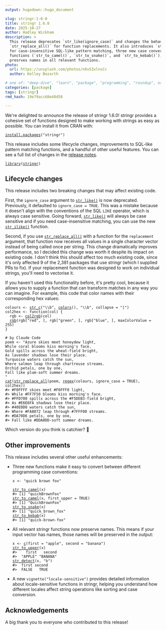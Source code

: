 ```yaml
---
output: hugodown::hugo_document

slug: stringr-1-6-0
title: stringr 1.6.0
date: 2025-10-27
author: Hadley Wickham
description: >
  This release deprecates `str_like(ignore_case)` and changes the behaviour of
  `str_replace_all()` for function replacements. It also introduces `str_ilike()` 
  for case-insensitive SQL-like pattern matching, three new case conversion 
  functions (`str_to_camel()`, `str_to_snake()`, and `str_to_kebab()`), and 
  presrves names in all relevant functions.
photo:
  url: https://unsplash.com/photos/n6vS3xlnsCc
  author: Kelley Bozarth

# one of: "deep-dive", "learn", "package", "programming", "roundup", or "other"
categories: [package] 
tags: [stringr]
rmd_hash: 19e79acc68e48d58

---
```


<!--
TODO:
* [x] Look over / edit the post's title in the yaml
* [x] Edit (or delete) the description; note this appears in the Twitter card
* [x] Pick category and tags (see existing with [`hugodown::tidy_show_meta()`](https://rdrr.io/pkg/hugodown/man/use_tidy_post.html))
* [ ] Find photo & update yaml metadata
* [ ] Create `thumbnail-sq.jpg`; height and width should be equal
* [ ] Create `thumbnail-wd.jpg`; width should be >5x height
* [ ] [`hugodown::use_tidy_thumbnails()`](https://rdrr.io/pkg/hugodown/man/use_tidy_post.html)
* [ ] Add intro sentence, e.g. the standard tagline for the package
* [ ] [`usethis::use_tidy_thanks()`](https://usethis.r-lib.org/reference/use_tidy_thanks.html)
-->

We're delighted to announce the release of stringr 1.6.0! stringr provides a cohesive set of functions designed to make working with strings as easy as possible. You can install it from CRAN with:

<div class="highlight">

<pre class='chroma'><code class='language-r' data-lang='r'><span><span class='nf'><a href='https://rdrr.io/r/utils/install.packages.html'>install.packages</a></span><span class='o'>(</span><span class='s'>"stringr"</span><span class='o'>)</span></span></code></pre>

</div>

This release includes some lifecycle changes, improvements to SQL-like pattern matching functions, and a handful of other useful features. You can see a full list of changes in the [release notes](https://github.com/tidyverse/stringr/releases/tag/v1.6.0).

<div class="highlight">

<pre class='chroma'><code class='language-r' data-lang='r'><span><span class='kr'><a href='https://rdrr.io/r/base/library.html'>library</a></span><span class='o'>(</span><span class='nv'><a href='https://stringr.tidyverse.org'>stringr</a></span><span class='o'>)</span></span></code></pre>

</div>

## Lifecycle changes

This release includes two breaking changes that may affect existing code.

First, the `ignore_case` argument to [`str_like()`](https://stringr.tidyverse.org/reference/str_like.html) is now deprecated. Previously, it defaulted to `ignore_case = TRUE`. This was a mistake because it doesn't align with the conventions of the SQL `LIKE` operator, which is always case sensitive. Going forward, [`str_like()`](https://stringr.tidyverse.org/reference/str_like.html) will always be case sensitive and if you need case-insensitive matching, you can use the new [`str_ilike()`](https://stringr.tidyverse.org/reference/str_like.html) function.

Second, if you use [`str_replace_all()`](https://stringr.tidyverse.org/reference/str_replace.html) with a function for the `replacement` argument, that function now receives all values in a single character vector instead of being called once per string. This change dramatically improves performance, so I decided this change was worth it despite its impact on existing code. I don't think this should affect too much existing code, since it's only affected 9 of the 2,381 packages that use stringr (which I supplied PRs to fix). If your replacement function was designed to work on individual strings, you'll need to vectorise it.

If you haven't used this functionality before, it's pretty cool, because it allows you to supply a function that can transform matches in any way you can imagine. For example, this code that color names with their corresponding hex values:

<div class="highlight">

<pre class='chroma'><code class='language-r' data-lang='r'><span><span class='nv'>colours</span> <span class='o'>&lt;-</span> <span class='nf'><a href='https://stringr.tidyverse.org/reference/str_c.html'>str_c</a></span><span class='o'>(</span><span class='s'>"\\b"</span>, <span class='nf'><a href='https://rdrr.io/r/grDevices/colors.html'>colors</a></span><span class='o'>(</span><span class='o'>)</span>, <span class='s'>"\\b"</span>, collapse <span class='o'>=</span> <span class='s'>"|"</span><span class='o'>)</span></span>
<span><span class='nv'>col2hex</span> <span class='o'>&lt;-</span> <span class='kr'>function</span><span class='o'>(</span><span class='nv'>col</span><span class='o'>)</span> <span class='o'>&#123;</span></span>
<span>  <span class='nv'>rgb</span> <span class='o'>&lt;-</span> <span class='nf'><a href='https://rdrr.io/r/grDevices/col2rgb.html'>col2rgb</a></span><span class='o'>(</span><span class='nv'>col</span><span class='o'>)</span></span>
<span>  <span class='nf'><a href='https://rdrr.io/r/grDevices/rgb.html'>rgb</a></span><span class='o'>(</span><span class='nv'>rgb</span><span class='o'>[</span><span class='s'>"red"</span>, <span class='o'>]</span>, <span class='nv'>rgb</span><span class='o'>[</span><span class='s'>"green"</span>, <span class='o'>]</span>, <span class='nv'>rgb</span><span class='o'>[</span><span class='s'>"blue"</span>, <span class='o'>]</span>, maxColorValue <span class='o'>=</span> <span class='m'>255</span><span class='o'>)</span></span>
<span><span class='o'>&#125;</span></span>
<span></span>
<span><span class='c'># by Claude Code</span></span>
<span><span class='nv'>poem</span> <span class='o'>&lt;-</span> <span class='s'>"Azure skies meet honeydew light,</span></span>
<span><span class='s'>While coral blooms kiss morning's face.</span></span>
<span><span class='s'>Gold spills across the wheat-field bright,</span></span>
<span><span class='s'>As lavender shadows lose their place.</span></span>
<span><span class='s'>Turquoise waters catch the sun,</span></span>
<span><span class='s'>Where salmon leap through chartreuse streams.</span></span>
<span><span class='s'>Orchid petals, one by one,</span></span>
<span><span class='s'>Fall like plum-soft summer dreams.</span></span>
<span><span class='s'>"</span></span>
<span><span class='nf'><a href='https://rdrr.io/r/base/cat.html'>cat</a></span><span class='o'>(</span><span class='nf'><a href='https://stringr.tidyverse.org/reference/str_replace.html'>str_replace_all</a></span><span class='o'>(</span><span class='nv'>poem</span>, <span class='nf'><a href='https://stringr.tidyverse.org/reference/modifiers.html'>regex</a></span><span class='o'>(</span><span class='nv'>colours</span>, ignore_case <span class='o'>=</span> <span class='kc'>TRUE</span><span class='o'>)</span>, <span class='nv'>col2hex</span><span class='o'>)</span><span class='o'>)</span></span>
<span><span class='c'>#&gt; #F0FFFF skies meet #F0FFF0 light,</span></span>
<span><span class='c'>#&gt; While #FF7F50 blooms kiss morning's face.</span></span>
<span><span class='c'>#&gt; #FFD700 spills across the #F5DEB3-field bright,</span></span>
<span><span class='c'>#&gt; As #E6E6FA shadows lose their place.</span></span>
<span><span class='c'>#&gt; #40E0D0 waters catch the sun,</span></span>
<span><span class='c'>#&gt; Where #FA8072 leap through #7FFF00 streams.</span></span>
<span><span class='c'>#&gt; #DA70D6 petals, one by one,</span></span>
<span><span class='c'>#&gt; Fall like #DDA0DD-soft summer dreams.</span></span>
<span></span></code></pre>

</div>

Which version do you think is catchier? 🤣

## Other improvements

This release includes several other useful enhancements:

-   Three new functions make it easy to convert between different programming case conventions:

    <div class="highlight">

    <pre class='chroma'><code class='language-r' data-lang='r'><span><span class='nv'>x</span> <span class='o'>&lt;-</span> <span class='s'>"quick brown fox"</span></span>
    <span></span>
    <span><span class='nf'><a href='https://stringr.tidyverse.org/reference/str_to_camel.html'>str_to_camel</a></span><span class='o'>(</span><span class='nv'>x</span><span class='o'>)</span></span>
    <span><span class='c'>#&gt; [1] "quickBrownFox"</span></span>
    <span></span><span><span class='nf'><a href='https://stringr.tidyverse.org/reference/str_to_camel.html'>str_to_camel</a></span><span class='o'>(</span><span class='nv'>x</span>, first_upper <span class='o'>=</span> <span class='kc'>TRUE</span><span class='o'>)</span></span>
    <span><span class='c'>#&gt; [1] "QuickBrownFox"</span></span>
    <span></span><span><span class='nf'><a href='https://stringr.tidyverse.org/reference/str_to_camel.html'>str_to_snake</a></span><span class='o'>(</span><span class='nv'>x</span><span class='o'>)</span></span>
    <span><span class='c'>#&gt; [1] "quick_brown_fox"</span></span>
    <span></span><span><span class='nf'><a href='https://stringr.tidyverse.org/reference/str_to_camel.html'>str_to_kebab</a></span><span class='o'>(</span><span class='nv'>x</span><span class='o'>)</span></span>
    <span><span class='c'>#&gt; [1] "quick-brown-fox"</span></span>
    <span></span></code></pre>

    </div>

-   All relevant stringr functions now preserve names. This means if your input vector has names, those names will be preserved in the output:

    <div class="highlight">

    <pre class='chroma'><code class='language-r' data-lang='r'><span><span class='nv'>x</span> <span class='o'>&lt;-</span> <span class='nf'><a href='https://rdrr.io/r/base/c.html'>c</a></span><span class='o'>(</span>first <span class='o'>=</span> <span class='s'>"apple"</span>, second <span class='o'>=</span> <span class='s'>"banana"</span><span class='o'>)</span></span>
    <span><span class='nf'><a href='https://stringr.tidyverse.org/reference/case.html'>str_to_upper</a></span><span class='o'>(</span><span class='nv'>x</span><span class='o'>)</span></span>
    <span><span class='c'>#&gt;    first   second </span></span>
    <span><span class='c'>#&gt;  "APPLE" "BANANA"</span></span>
    <span></span><span><span class='nf'><a href='https://stringr.tidyverse.org/reference/str_detect.html'>str_detect</a></span><span class='o'>(</span><span class='nv'>x</span>, <span class='s'>"b"</span><span class='o'>)</span></span>
    <span><span class='c'>#&gt;  first second </span></span>
    <span><span class='c'>#&gt;  FALSE   TRUE</span></span>
    <span></span></code></pre>

    </div>

-   A new `vignette("locale-sensitive")` provides detailed information about locale-sensitive functions in stringr, helping you understand how different locales affect string operations like sorting and case conversion.

## Acknowledgements

A big thank you to everyone who contributed to this release!

